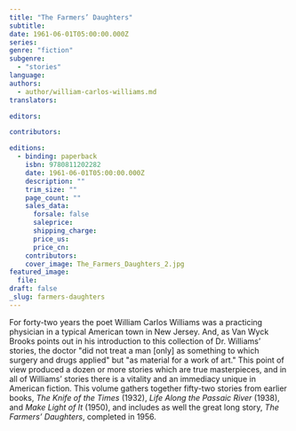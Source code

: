 ```yaml
---
title: "The Farmers’ Daughters"
subtitle:
date: 1961-06-01T05:00:00.000Z
series:
genre: "fiction"
subgenre:
  - "stories"
language:
authors:
  - author/william-carlos-williams.md
translators:

editors:

contributors:

editions:
  - binding: paperback
    isbn: 9780811202282
    date: 1961-06-01T05:00:00.000Z
    description: ""
    trim_size: ""
    page_count: ""
    sales_data:
      forsale: false
      saleprice:
      shipping_charge:
      price_us:
      price_cn:
    contributors:
    cover_image: The_Farmers_Daughters_2.jpg
featured_image:
  file:
draft: false
_slug: farmers-daughters
---
```


For forty-two years the poet William Carlos Williams was a practicing physician in a typical American town in New Jersey. And, as Van Wyck Brooks points out in his introduction to this collection of Dr. Williams’ stories, the doctor "did not treat a man [only] as something to which surgery and drugs applied" but "as material for a work of art." This point of view produced a dozen or more stories which are true masterpieces, and in all of Williams’ stories there is a vitality and an immediacy unique in American fiction. This volume gathers together fifty-two stories from earlier books, _The Knife of the Times_ (1932), _Life Along the Passaic River_ (1938), and _Make Light of It_ (1950), and includes as well the great long story, _The Farmers’ Daughters_, completed in 1956.

